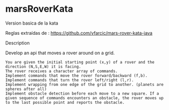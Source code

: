 # marsRoverKata
Version basica de la kata

Reglas extraídas de : https://github.com/vfarcic/mars-rover-kata-java

Description

Develop an api that moves a rover around on a grid.

    You are given the initial starting point (x,y) of a rover and the direction (N,S,E,W) it is facing.
    The rover receives a character array of commands.
    Implement commands that move the rover forward/backward (f,b).
    Implement commands that turn the rover left/right (l,r).
    Implement wrapping from one edge of the grid to another. (planets are spheres after all)
    Implement obstacle detection before each move to a new square. If a given sequence of commands encounters an obstacle, the rover moves up to the last possible point and reports the obstacle.
